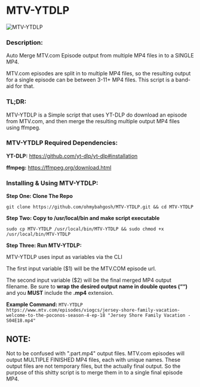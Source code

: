 # MTV-YTDLP
![MTV-YTDLP](https://i.imgur.com/jyjeE9a.png)
### **Description:**
Auto Merge MTV.com Episode output from multiple MP4 files in to a SINGLE MP4. 

MTV.com episodes are split in to multiple MP4 files, so the resulting output for a single episode can be between 3-11+ MP4 files.
This script is a band-aid for that.


### **TL;DR:**

MTV-YTDLP is a Simple script that uses YT-DLP do download an episode from MTV.com, and then merge the resulting multiple output MP4 files using ffmpeg.


### **MTV-YTDLP Required Dependencies:**

**YT-DLP:**
https://github.com/yt-dlp/yt-dlp#installation

**ffmpeg:**
https://ffmpeg.org/download.html  
  
  
  
### **Installing & Using MTV-YTDLP:**

**Step One: Clone The Repo**

`git clone https://github.com/ohmybahgosh/MTV-YTDLP.git && cd MTV-YTDLP`


**Step Two: Copy to /usr/local/bin and make script executable**

`sudo cp MTV-YTDLP /usr/local/bin/MTV-YTDLP && sudo chmod +x /usr/local/bin/MTV-YTDLP`


**Step Three: Run MTV-YTDLP:**

MTV-YTDLP uses input as variables via the CLI

The first input variable ($1) will be the MTV.COM episode url.  

The second input variable ($2) will be the final merged MP4 output filename. Be sure to **wrap the desired output name in double quotes (““)** and you **MUST** include the **.mp4** extension.


**Example Command:**
`MTV-YTDLP https://www.mtv.com/episodes/viogcs/jersey-shore-family-vacation-welcome-to-the-poconos-season-4-ep-18 "Jersey Shore Family Vacation - S04E18.mp4"`



## **NOTE:**
Not to be confused with ".part.mp4" output files. MTV.com episodes will output MULTIPLE FINISHED MP4 files, each with unique names.  These output files are not temporary files, but the actually final output. So the purpose of this shitty script is to merge them in to a single final episode MP4.

